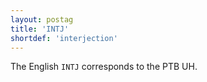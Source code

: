 ```yaml
---
layout: postag
title: 'INTJ'
shortdef: 'interjection'
---
```


The English `INTJ` corresponds to the PTB UH.
<!-- Interlanguage links updated Út zář 29 18:40:45 CEST 2020 -->

